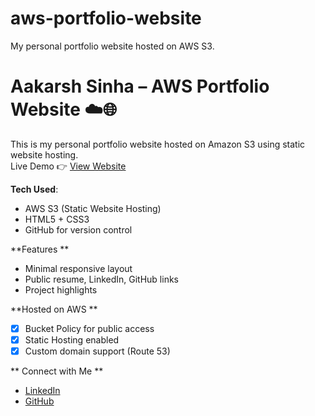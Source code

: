 # aws-portfolio-website
My personal portfolio website hosted on AWS S3.
# Aakarsh Sinha – AWS Portfolio Website ☁️🌐

This is my personal portfolio website hosted on Amazon S3 using static website hosting.  
Live Demo 👉 [View Website]([https://aakarsh-portfolio-site.s3.ap-south-1.amazonaws.com/index.html])

**Tech Used**:
- AWS S3 (Static Website Hosting)
- HTML5 + CSS3
- GitHub for version control

**Features **
- Minimal responsive layout
- Public resume, LinkedIn, GitHub links
- Project highlights

**Hosted on AWS **

- [x] Bucket Policy for public access
- [x] Static Hosting enabled
- [x] Custom domain support (Route 53)

** Connect with Me **
- [LinkedIn](https://linkedin.com/in/yourusername)
- [GitHub](https://github.com/yourusername)
